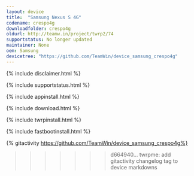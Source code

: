 ```yaml
---
layout: device
title:  "Samsung Nexus S 4G"
codename: crespo4g
downloadfolder: crespo4g
oldurl: http://teamw.in/project/twrp2/74
supportstatus: No longer updated
maintainer: None
oem: Samsung
devicetree: "https://github.com/TeamWin/device_samsung_crespo4g"
---
```


{% include disclaimer.html %}

{% include supportstatus.html %}

{% include appinstall.html %}

{% include download.html %}

{% include twrpinstall.html %}

{% include fastbootinstall.html %}

{% gitactivity  https://github.com/TeamWin/device_samsung_crespo4g%}
>>>>>>> d664940... twrpme: add gitactivity changelog tag to device markdowns
